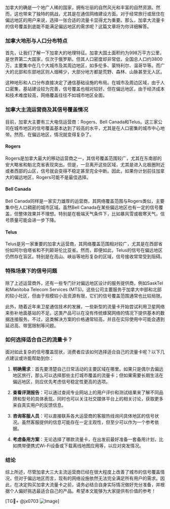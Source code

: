 加拿大的确是一个地广人稀的国家，拥有壮丽的自然风光和丰富的自然资源。然而，这也带来了独特的挑战，尤其是在通信网络建设方面。对于经常旅行或居住在偏远地区的用户来说，选择一张合适的流量卡显得尤为重要。那么，加拿大流量卡的信号覆盖到底能不能满足偏远地区的需求呢？这篇文章将为你详细解答。

### 加拿大地形与人口分布特点

首先，让我们了解一下加拿大的地理特征。加拿大国土面积约为998万平方公里，是世界第二大国家，仅次于俄罗斯。但其人口密度却非常低，全国总人口约3800万，主要集中在几个大城市及其周边地区，如多伦多、蒙特利尔、温哥华等。而广大的北部和东部地区则人烟稀少，大部分地方都是荒野、森林、山脉甚至无人区。

这种地形和人口分布直接决定了通信基础设施的布局。在城市及周边区域，由于人口密集，基站建设较为完善，信号覆盖也相对较好。但在偏远地区，由于经济成本和技术难度较高，网络覆盖往往不如城市地区全面。

### 加拿大主流运营商及其信号覆盖情况

目前，加拿大主要有三大电信运营商：Rogers、Bell Canada和Telus。这三家公司在城市地区的信号覆盖基本达到了较高的水平，尤其是在人口密集的城市中心地带。然而，在偏远地区，情况就变得复杂了。

#### Rogers
Rogers是加拿大最大的移动运营商之一，其信号覆盖范围较广，尤其在东南部的安大略省和魁北克省表现突出。但是，一旦离开这些区域，尤其是进入北极圈附近或者西部的山区，信号就会变得不稳定甚至完全中断。因此，如果你计划前往加拿大的偏远地区，Rogers可能不是最佳选择。

#### Bell Canada
Bell Canada同样是一家实力雄厚的运营商，其网络覆盖范围与Rogers类似，主要集中在人口稠密的城市区域。虽然Bell Canada在某些偏远地区也有一定的信号覆盖，但整体效果并不理想。特别是在极端天气条件下，比如暴风雪或极寒天气，信号质量可能会进一步下降。

#### Telus
Telus是另一家重要的加拿大运营商，其网络覆盖范围相对较广，尤其是在西部省份如阿尔伯塔省和不列颠哥伦比亚省。然而，即便如此，Telus的信号在偏远地区仍然存在盲区。特别是在高山、峡谷等地形复杂的区域，信号接收常常受到阻碍。

### 特殊场景下的信号问题

除了上述运营商外，还有一些专门针对偏远地区设计的服务提供商，例如SaskTel和Manitoba Telecom Services (MTS)。这些公司主要服务于加拿大中部和北部的较小社区，但由于规模较小且资源有限，它们的信号覆盖范围通常也比较局限。

此外，随着近年来卫星通信技术的发展，一些新型的流量卡开始尝试利用卫星网络来弥补地面基站的不足。这类产品可以在没有传统蜂窝网络的情况下提供基本的数据连接服务。不过，这类解决方案的价格通常较高，并且在实际使用中可能会遇到延迟高、带宽限制等问题。

### 如何选择适合自己的流量卡？

面对如此复杂的信号覆盖现状，消费者应该如何选择适合自己的流量卡呢？以下几点建议或许能帮助到你：

1. **明确需求**：首先要清楚自己日常活动的主要区域在哪里。如果只是偶尔去偏远地区旅行，那么可以选择那些主打城市覆盖的流量卡；但如果需要长期生活在偏远地区，则应优先考虑信号稳定性更高的选项。
   
2. **查看评测报告**：可以通过查阅专业网站上的用户评价和测试结果来了解不同品牌和型号的具体表现。同时也可以关注社交媒体平台上的相关讨论，获取更多来自真实用户的反馈信息。
   
3. **咨询客服人员**：可以直接联系各大运营商的客服热线询问具体地区的信号状况。虽然客服提供的信息可能存在一定主观性，但至少可以作为一个参考依据。

4. **考虑备用方案**：无论选择了哪款流量卡，在出发前最好准备一套备用计划，比如携带便携式Wi-Fi设备或下载离线地图应用等，以应对突发情况。

### 结论

综上所述，尽管加拿大三大主流运营商已经在很大程度上改善了城市的信号覆盖情况，但对于偏远地区而言，现有的网络设施依然无法完全满足所有用户的需求。因此，在决定购买加拿大流量卡之前，请务必结合自身实际情况做好充分准备，并根据个人偏好挑选最适合自己的产品。希望本文能够为大家提供有价值的参考！

[TG💪+ @jx0703 ![Image](https://github.com/user-attachments/assets/dbca1d08-cadb-493c-b0ec-ad6f7a83f270)]